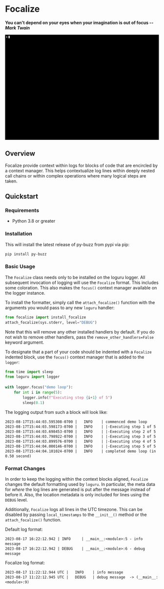 # Focalize

**You can't depend on your eyes when your imagination is out of focus _--Mark Twain_**

![focalize-demo](images/focalize.gif)


## Overview

Focalize provide context within logs for blocks of code that are encircled by a
context manager. This helps contextualize log lines within deeply nested call chains or
within complex operations where many logical steps are taken.


## Quickstart

### Requirements

* Python 3.8 or greater


### Installation

This will install the latest release of py-buzz from pypi via pip:

```bash
pip install py-buzz
```

### Basic Usage

The `Focalize` class needs only to be installed on the loguru logger. All subsequent
invocation of logging will use the `Focalize` format. This includes some coloration.
This also makes the `focus()` context manager available on the logger instance.

To install the formatter, simply call the `attach_focalize()` function with the
arguments you would pass to any new `loguru` handler:

```python
from focalize import install_focalize
attach_focalize(sys.stderr, level="DEBUG")
```

Note that this will remove any other installed handlers by default. If you do not wish
to remove other handlers, pass the `remove_other_handlers=False` keyword argument.

To designate that a part of your code should be indented with a `Focalize` indented
block, use the `focus()` context manager that is added to the `logger`:

```python
from time import sleep
from loguru import logger

with logger.focus("demo loop"):
    for int i in range(5):
        logger.info(f"Executing step {i+1} of 5")
        sleep(0.1)
```

The logging output from such a block will look like:

```
2023-08-17T15:44:03.595308-0700 |   INFO    | commenced demo loop
2023-08-17T15:44:03.598173-0700 |   INFO    | |-Executing step 1 of 5
2023-08-17T15:44:03.698453-0700 |   INFO    | |-Executing step 2 of 5
2023-08-17T15:44:03.798922-0700 |   INFO    | |-Executing step 3 of 5
2023-08-17T15:44:03.899576-0700 |   INFO    | |-Executing step 4 of 5
2023-08-17T15:44:04.000146-0700 |   INFO    | |-Executing step 5 of 5
2023-08-17T15:44:04.101024-0700 |   INFO    | completed demo loop (in 0.50 second)
```

### Format Changes

In order to keep the logging within the context blocks aligned, `Focalize` changes the
default formatting used by `loguru`. In particular, the meta data for _where_ the
log lines are generated is put after the message instead of before it. Also, the
location metadata is only included for lines using the `DEBUG` level.

Additionally, `Focalize` logs all lines in the UTC timezone. This can be disabled by
passing `local_timestamps` to the `__init__()` method or the `attach_focalize()`
function.

Default log format:
```
2023-08-17 16:22:12.942 | INFO     | __main__:<module>:5 - info message
2023-08-17 16:22:12.942 | DEBUG    | __main__:<module>:6 - debug message
```

Focalize log format:
```
2023-08-17 11:22:12.944 UTC |   INFO    | info message
2023-08-17 11:22:12.945 UTC |   DEBUG   | debug message  -> (__main__:<module>:9)
```

